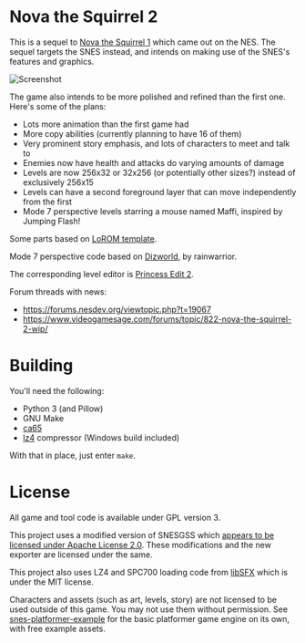 Nova the Squirrel 2
===================

This is a sequel to [Nova the Squirrel 1](https://github.com/NovaSquirrel/NovaTheSquirrel) which came out on the NES. The sequel targets the SNES instead, and intends on making use of the SNES's features and graphics.

![Screenshot](https://novasquirrel.com/rsc/nova2_2.png)

The game also intends to be more polished and refined than the first one. Here's some of the plans:

* Lots more animation than the first game had
* More copy abilities (currently planning to have 16 of them)
* Very prominent story emphasis, and lots of characters to meet and talk to
* Enemies now have health and attacks do varying amounts of damage
* Levels are now 256x32 or 32x256 (or potentially other sizes?) instead of exclusively 256x15
* Levels can have a second foreground layer that can move independently from the first
* Mode 7 perspective levels starring a mouse named Maffi, inspired by Jumping Flash!

Some parts based on [LoROM template](https://github.com/pinobatch/lorom-template).

Mode 7 perspective code based on [Dizworld](https://github.com/bbbradsmith/SNES_stuff/tree/main/dizworld#readme), by rainwarrior.

The corresponding level editor is [Princess Edit 2](https://github.com/NovaSquirrel/PrincessEdit2).

Forum threads with news:
* https://forums.nesdev.org/viewtopic.php?t=19067
* https://www.videogamesage.com/forums/topic/822-nova-the-squirrel-2-wip/

Building
========

You'll need the following:

* Python 3 (and Pillow)
* GNU Make
* [ca65](https://cc65.github.io/)
* [lz4](https://github.com/lz4/lz4/releases) compressor (Windows build included)

With that in place, just enter `make`.

License
=======

All game and tool code is available under GPL version 3.

This project uses a modified version of SNESGSS which [appears to be licensed under Apache License 2.0](https://code.google.com/archive/p/snesgss/). These modifications and the new exporter are licensed under the same.

This project also uses LZ4 and SPC700 loading code from [libSFX](https://github.com/Optiroc/libSFX) which is under the MIT license.

Characters and assets (such as art, levels, story) are not licensed to be used outside of this game. You may not use them without permission. See [snes-platformer-example](https://github.com/NovaSquirrel/snes-platformer-example) for the basic platformer game engine on its own, with free example assets.
